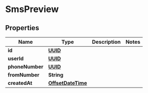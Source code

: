 

# SmsPreview

## Properties

Name | Type | Description | Notes
------------ | ------------- | ------------- | -------------
**id** | [**UUID**](UUID) |  | 
**userId** | [**UUID**](UUID) |  | 
**phoneNumber** | [**UUID**](UUID) |  | 
**fromNumber** | **String** |  | 
**createdAt** | [**OffsetDateTime**](OffsetDateTime) |  | 



